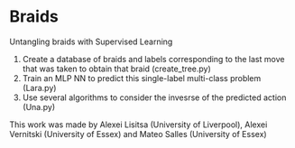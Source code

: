 # Braids
Untangling braids with Supervised Learning

  1. Create a database of braids and labels corresponding to the last move that was taken to obtain that braid (create_tree.py)
  2. Train an MLP NN to predict this single-label multi-class problem (Lara.py)
  3. Use several algorithms to consider the invesrse of the predicted action (Una.py)

This work was made by Alexei Lisitsa (University of Liverpool), Alexei Vernitski (University of Essex) and Mateo Salles (University of Essex)
